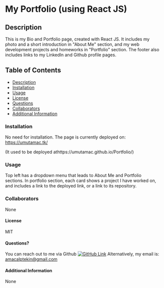 # My Portfolio (using React JS)
## Description
This is my Bio and Portfolio page, created with React JS. It includes my photo and a short introduction in "About Me" section, and my web development projects and homeworks in "Portfolio" section. The footer also includes links to my LinkedIn and Github profile pages.

## Table of Contents
* [Description](#Description)
* [Installation](#Installation)
* [Usage](#Usage)
* [License](#License)
* [Questions](#Questions)
* [Collaborators](#Collaborators)
* [Additional Information](#Additional-Information)

### Installation
No need for installation. The page is currently deployed on: https://umutamac.tk/

(It used to be deployed athttps://umutamac.github.io/Portfolio/)

### Usage
Top left has a dropdown menu that leads to About Me and Portfolio sections. In portfolio section, each card shows a project I have worked on, and includes a link to the deployed link, or a link to its repository.

### Collaborators
None

#### License
MIT

#### Questions?
You can reach out to me via Github [![GitHub Link](https://img.shields.io/badge/Github-umutamac-lightgrey.svg)](https://github.com/umutamac)
Alternatively, my email is: amacalptekin@gmail.com

#### Additional Information
None
